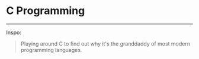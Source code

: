 # C Programming
___
Inspo:

> Playing around C to find out why it's the granddaddy of most modern programming languages.
